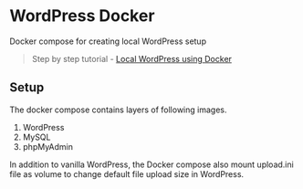 WordPress Docker
===============

Docker compose for creating local WordPress setup

> Step by step tutorial - [Local WordPress using Docker](https://www.viralpatel.net/local-wordpress-docker/)

Setup
-----
The docker compose contains layers of following images. 

1. WordPress
1. MySQL
1. phpMyAdmin

In addition to vanilla WordPress, the Docker compose also mount upload.ini file as volume to change default file upload size in WordPress.
